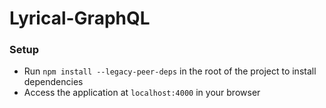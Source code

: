 # Lyrical-GraphQL


### Setup

- Run `npm install --legacy-peer-deps` in the root of the project to install dependencies
- Access the application at `localhost:4000` in your browser
